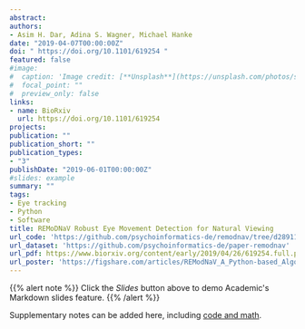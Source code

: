 ```yaml
---
abstract:
authors:
- Asim H. Dar, Adina S. Wagner, Michael Hanke
date: "2019-04-07T00:00:00Z"
doi: " https://doi.org/10.1101/619254 "
featured: false
#image:
#  caption: 'Image credit: [**Unsplash**](https://unsplash.com/photos/s9CC2SKySJM)'
#  focal_point: ""
#  preview_only: false
links:
- name: BioRxiv
  url: https://doi.org/10.1101/619254
projects:
publication: ""
publication_short: ""
publication_types:
- "3"
publishDate: "2019-06-01T00:00:00Z"
#slides: example
summary: ""
tags:
- Eye tracking
- Python
- Software
title: REMoDNaV Robust Eye Movement Detection for Natural Viewing
url_code: 'https://github.com/psychoinformatics-de/remodnav/tree/d28911838f91f33af0db57332f55ccc442d24f66'
url_dataset: 'https://github.com/psychoinformatics-de/paper-remodnav'
url_pdf: https://www.biorxiv.org/content/early/2019/04/26/619254.full.pdf
url_poster: 'https://figshare.com/articles/REModNaV_A_Python-based_Algorithm_for_Robust_Event_Detection_for_Eye_Movements_During_Natural_Viewing/9791141'
---
```


{{% alert note %}}
Click the *Slides* button above to demo Academic's Markdown slides feature.
{{% /alert %}}

Supplementary notes can be added here, including [code and math](https://sourcethemes.com/academic/docs/writing-markdown-latex/).
